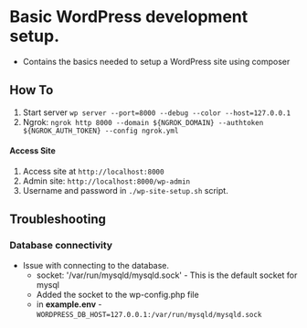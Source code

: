 # Basic WordPress development setup.

-   Contains the basics needed to setup a WordPress site using composer

## How To

1. Start server `wp server --port=8000 --debug --color --host=127.0.0.1`
1. Ngrok: `ngrok http 8000 --domain ${NGROK_DOMAIN} --authtoken ${NGROK_AUTH_TOKEN} --config ngrok.yml`

#### Access Site

1. Access site at `http://localhost:8000`
1. Admin site: `http://localhost:8000/wp-admin`
1. Username and password in `./wp-site-setup.sh` script.

## Troubleshooting

### Database connectivity

-   Issue with connecting to the database.
    -   socket: '/var/run/mysqld/mysqld.sock' - This is the default socket for mysql
    -   Added the socket to the wp-config.php file
    -   in **example.env** - `WORDPRESS_DB_HOST=127.0.0.1:/var/run/mysqld/mysqld.sock`

